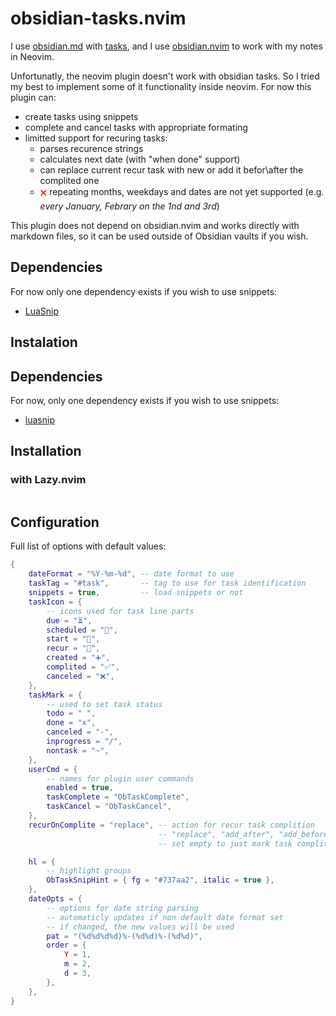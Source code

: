 # obsidian-tasks.nvim

I use [obsidian.md](https://obsidian.md/) with [tasks](https://publish.obsidian.md/tasks/Introduction),
and I use [obsidian.nvim](https://github.com/obsidian-nvim/obsidian.nvim) to work with my notes in Neovim.

Unfortunatly, the neovim plugin doesn't work with obsidian tasks. So I tried my best to implement some of it
functionality inside neovim. For now this plugin can:
- create tasks using snippets
- complete and cancel tasks with appropriate formating
- limitted support for recuring tasks:
    - parses recurence strings
    - calculates next date (with "when done" support)
    - can replace current recur task with new or add it befor\after the complited one
    - <span style="color:red">🗙</span> repeating months, weekdays and dates are not yet supported (e.g. *every January, Febrary on the 1nd and 3rd*)

This plugin does not depend on obsidian.nvim and works directly with markdown files, so it can be used outside of Obsidian vaults if you wish.

## Dependencies

For now only one dependency exists if you wish to use snippets:
- [LuaSnip](https://github.com/L3MON4D3/LuaSnip)

## Instalation


## Dependencies

For now, only one dependency exists if you wish to use snippets:
- [luasnip](https://github.com/L3MON4D3/LuaSnip)

## Installation

### with Lazy.nvim

```lua

```

## Configuration

Full list of options with default values:

```lua
{
    dateFormat = "%Y-%m-%d", -- date format to use 
	taskTag = "#task",       -- tag to use for task identification 
	snippets = true,         -- load snippets or not
	taskIcon = {             
        -- icons used for task line parts
		due = "⏳",
		scheduled = "📅",
		start = "🛫",
		recur = "🔁",
		created = "➕",
		complited = "✅",
		canceled = "❌",
	},
	taskMark = {             
        -- used to set task status
		todo = " ",
		done = "x",
		canceled = "-",
		inprogress = "/",
		nontask = "~",
	},
	userCmd = {              
        -- names for plugin user commands
		enabled = true,
		taskComplete = "ObTaskComplete",
		taskCancel = "ObTaskCancel",
	},
	recurOnComplite = "replace", -- action for recur task complition
                                 -- "replace", "add_after", "add_before"
                                 -- set empty to just mark task complited

	hl = {                       
        -- highlight groups
		ObTaskSnipHint = { fg = "#737aa2", italic = true },
	},
	dateOpts = {  
        -- options for date string parsing
        -- automaticly updates if non default date format set
        -- if changed, the new values will be used
		pat = "(%d%d%d%d)%-(%d%d)%-(%d%d)",
		order = {
			Y = 1,
			m = 2,
			d = 3,
		},
	},
}

```

